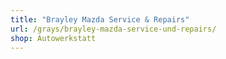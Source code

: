 ```yaml
---
title: "Brayley Mazda Service & Repairs"
url: /grays/brayley-mazda-service-und-repairs/
shop: Autowerkstatt
---
```

